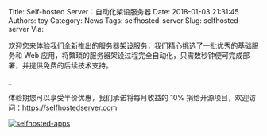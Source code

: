 Title: Self-hosted Server：自动化架设服务器
Date: 2018-01-03 21:31:45
Authors: toy
Category: News
Tags: selfhosted-server
Slug: selfhosted-server
Via: 

欢迎您来体验我们全新推出的服务器架设服务，我们精心挑选了一批优秀的基础服务和 Web 应用，将繁琐的服务器架设过程完全自动化，只需数秒钟便可完成部署，并提供免费的后续技术支持。

<!-- PELICAN_END_SUMMARY -->_

体验期您可以享受半价优惠，我们承诺将每月收益的 10% 捐给开源项目，欢迎访问：<https://selfhostedserver.com>

[![selfhosted-apps]({filename}/images/selfhosted-apps.thumb.jpg)]({filename}/images/selfhosted-apps.jpg)